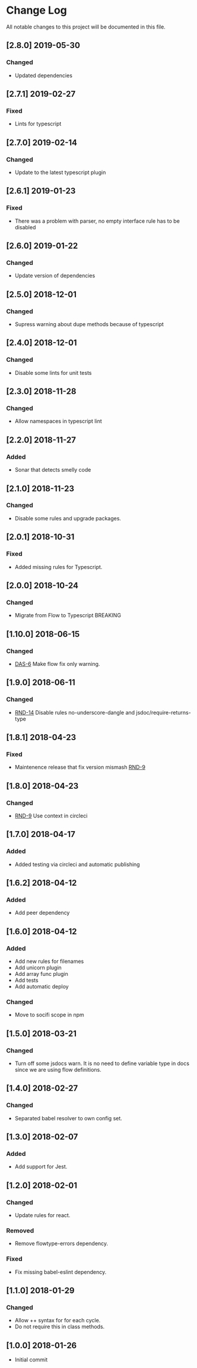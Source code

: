 # Change Log
All notable changes to this project will be documented in this file.

## [2.8.0] 2019-05-30
### Changed
- Updated dependencies

## [2.7.1] 2019-02-27
### Fixed
- Lints for typescript

## [2.7.0] 2019-02-14
### Changed
- Update to the latest typescript plugin

## [2.6.1] 2019-01-23
### Fixed
- There was a problem with parser, no empty interface rule has to be disabled

## [2.6.0] 2019-01-22
### Changed
- Update version of dependencies

## [2.5.0] 2018-12-01
### Changed
- Supress warning about dupe methods because of typescript

## [2.4.0] 2018-12-01
### Changed
- Disable some lints for unit tests

## [2.3.0] 2018-11-28
### Changed
- Allow namespaces in typescript lint

## [2.2.0] 2018-11-27
### Added
- Sonar that detects smelly code

## [2.1.0] 2018-11-23
### Changed
- Disable some rules and upgrade packages.

## [2.0.1] 2018-10-31
### Fixed
- Added missing rules for Typescript.

## [2.0.0] 2018-10-24
### Changed
- Migrate from Flow to Typescript BREAKING

## [1.10.0] 2018-06-15
### Changed
- [DAS-6](https://socifi.atlassian.net/browse/DAS-6) Make flow fix only warning.

## [1.9.0] 2018-06-11
### Changed
- [RND-14](https://socifi.atlassian.net/browse/RND-14) Disable rules no-underscore-dangle and jsdoc/require-returns-type

## [1.8.1] 2018-04-23
### Fixed
- Maintenence release that fix version mismash [RND-9](https://socifi.atlassian.net/browse/RND-9)

## [1.8.0] 2018-04-23
### Changed
- [RND-9](https://socifi.atlassian.net/browse/RND-9) Use context in circleci

## [1.7.0] 2018-04-17
### Added
- Added testing via circleci and automatic publishing

## [1.6.2] 2018-04-12
### Added
- Add peer dependency

## [1.6.0] 2018-04-12
### Added
- Add new rules for filenames
- Add unicorn plugin
- Add array func plugin
- Add tests
- Add automatic deploy

### Changed
- Move to socifi scope in npm

## [1.5.0] 2018-03-21
### Changed
- Turn off some jsdocs warn. It is no need to define variable type in docs since we are using flow definitions.

## [1.4.0] 2018-02-27
### Changed
- Separated babel resolver to own config set.

## [1.3.0] 2018-02-07
### Added
- Add support for Jest.

## [1.2.0] 2018-02-01
### Changed
- Update rules for react.

### Removed
- Remove flowtype-errors dependency.

### Fixed
- Fix missing babel-eslint dependency.

## [1.1.0] 2018-01-29
### Changed
- Allow ++ syntax for for each cycle.
- Do not require this in class methods.

## [1.0.0] 2018-01-26
- Initial commit

